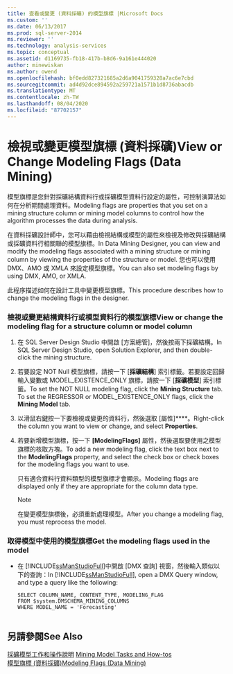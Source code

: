 ```yaml
---
title: 查看或變更 (資料採礦) 的模型旗標 |Microsoft Docs
ms.custom: ''
ms.date: 06/13/2017
ms.prod: sql-server-2014
ms.reviewer: ''
ms.technology: analysis-services
ms.topic: conceptual
ms.assetid: d1169735-fb18-417b-b8d6-9a161e444020
author: minewiskan
ms.author: owend
ms.openlocfilehash: bf0edd827321685a2d6a9041759328a7ac6e7cbd
ms.sourcegitcommit: ad4d92dce894592a259721a1571b1d8736abacdb
ms.translationtype: MT
ms.contentlocale: zh-TW
ms.lasthandoff: 08/04/2020
ms.locfileid: "87702157"
---
```

# <a name="view-or-change-modeling-flags-data-mining"></a><span data-ttu-id="c26b9-102">檢視或變更模型旗標 (資料採礦)</span><span class="sxs-lookup"><span data-stu-id="c26b9-102">View or Change Modeling Flags (Data Mining)</span></span>
  <span data-ttu-id="c26b9-103">模型旗標是您針對採礦結構資料行或採礦模型資料行設定的屬性，可控制演算法如何在分析期間處理資料。</span><span class="sxs-lookup"><span data-stu-id="c26b9-103">Modeling flags are properties that you set on a mining structure column or mining model columns to control how the algorithm processes the data during analysis.</span></span>  
  
 <span data-ttu-id="c26b9-104">在資料採礦設計師中，您可以藉由檢視結構或模型的屬性來檢視及修改與採礦結構或採礦資料行相關聯的模型旗標。</span><span class="sxs-lookup"><span data-stu-id="c26b9-104">In Data Mining Designer, you can view and modify the modeling flags associated with a mining structure or mining column by viewing the properties of the structure or model.</span></span> <span data-ttu-id="c26b9-105">您也可以使用 DMX、AMO 或 XMLA 來設定模型旗標。</span><span class="sxs-lookup"><span data-stu-id="c26b9-105">You can also set modeling flags by using DMX, AMO, or XMLA.</span></span>  
  
 <span data-ttu-id="c26b9-106">此程序描述如何在設計工具中變更模型旗標。</span><span class="sxs-lookup"><span data-stu-id="c26b9-106">This procedure describes how to change the modeling flags in the designer.</span></span>  
  
### <a name="view-or-change-the-modeling-flag-for-a-structure-column-or-model-column"></a><span data-ttu-id="c26b9-107">檢視或變更結構資料行或模型資料行的模型旗標</span><span class="sxs-lookup"><span data-stu-id="c26b9-107">View or change the modeling flag for a structure column or model column</span></span>  
  
1.  <span data-ttu-id="c26b9-108">在 SQL Server Design Studio 中開啟 [方案總管]，然後按兩下採礦結構。</span><span class="sxs-lookup"><span data-stu-id="c26b9-108">In SQL Server Design Studio, open Solution Explorer, and then double-click the mining structure.</span></span>  
  
2.  <span data-ttu-id="c26b9-109">若要設定 NOT Null 模型旗標，請按一下 [**採礦結構**] 索引標籤。若要設定回歸輸入變數或 MODEL_EXISTENCE_ONLY 旗標，請按一下 [**採礦模型**] 索引標籤。</span><span class="sxs-lookup"><span data-stu-id="c26b9-109">To set the NOT NULL modeling flag, click the **Mining Structure** tab. To set the REGRESSOR or MODEL_EXISTENCE_ONLY flags, click the **Mining Model** tab.</span></span>  
  
3.  <span data-ttu-id="c26b9-110">以滑鼠右鍵按一下要檢視或變更的資料行，然後選取 [屬性]\*\*\*\*。</span><span class="sxs-lookup"><span data-stu-id="c26b9-110">Right-click the column you want to view or change, and select **Properties**.</span></span>  
  
4.  <span data-ttu-id="c26b9-111">若要新增模型旗標，按一下 **[ModelingFlags]** 屬性，然後選取要使用之模型旗標的核取方塊。</span><span class="sxs-lookup"><span data-stu-id="c26b9-111">To add a new modeling flag, click the text box next to the **ModelingFlags** property, and select the check box or check boxes for the modeling flags you want to use.</span></span>  
  
     <span data-ttu-id="c26b9-112">只有適合資料行資料類型的模型旗標才會顯示。</span><span class="sxs-lookup"><span data-stu-id="c26b9-112">Modeling flags are displayed only if they are appropriate for the column data type.</span></span>  
  
    > [!NOTE]  
    >  <span data-ttu-id="c26b9-113">在變更模型旗標後，必須重新處理模型。</span><span class="sxs-lookup"><span data-stu-id="c26b9-113">After you change a modeling flag, you must reprocess the model.</span></span>  
  
### <a name="get-the-modeling-flags-used-in-the-model"></a><span data-ttu-id="c26b9-114">取得模型中使用的模型旗標</span><span class="sxs-lookup"><span data-stu-id="c26b9-114">Get the modeling flags used in the model</span></span>  
  
-   <span data-ttu-id="c26b9-115">在 [!INCLUDE[ssManStudioFull](../../includes/ssmanstudiofull-md.md)]中開啟 [DMX 查詢] 視窗，然後輸入類似以下的查詢：</span><span class="sxs-lookup"><span data-stu-id="c26b9-115">In [!INCLUDE[ssManStudioFull](../../includes/ssmanstudiofull-md.md)], open a DMX Query window, and type a query like the following:</span></span>  
  
    ```  
    SELECT COLUMN_NAME, CONTENT_TYPE, MODELING_FLAG  
    FROM $system.DMSCHEMA_MINING_COLUMNS  
    WHERE MODEL_NAME = 'Forecasting'  
  
    ```  
  
## <a name="see-also"></a><span data-ttu-id="c26b9-116">另請參閱</span><span class="sxs-lookup"><span data-stu-id="c26b9-116">See Also</span></span>  
 <span data-ttu-id="c26b9-117">[採礦模型工作和操作說明](mining-model-tasks-and-how-tos.md) </span><span class="sxs-lookup"><span data-stu-id="c26b9-117">[Mining Model Tasks and How-tos](mining-model-tasks-and-how-tos.md) </span></span>  
 [<span data-ttu-id="c26b9-118">模型旗標 &#40;資料採礦&#41;</span><span class="sxs-lookup"><span data-stu-id="c26b9-118">Modeling Flags &#40;Data Mining&#41;</span></span>](modeling-flags-data-mining.md)  
  
  
